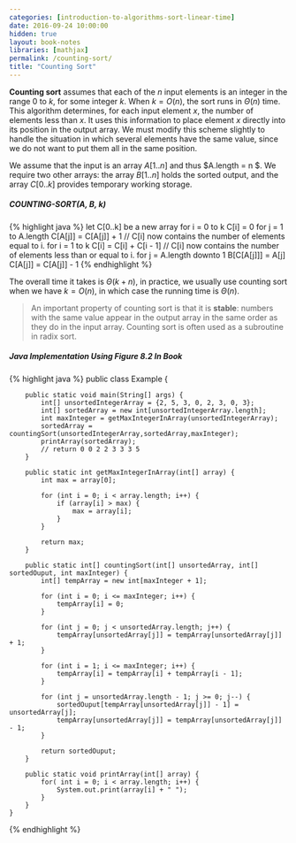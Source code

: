 ```yaml
---
categories: [introduction-to-algorithms-sort-linear-time]
date: 2016-09-24 10:00:00
hidden: true
layout: book-notes
libraries: [mathjax]
permalink: /counting-sort/
title: "Counting Sort"
---
```


__Counting sort__ assumes that each of the $n$ input elements is an integer in the range $0$ to $k$, for some integer $k$. When $k = O(n)$, the sort runs in $\Theta(n)$ time. This algorithm determines, for each input element $x$, the number of elements less than $x$. It uses this information to place element $x$ directly into its position in the output array. We must modify this scheme slightly to handle the situation in which several elements have the same value, since we do not want to put them all in the same position.

We assume that the input is an array $A[1..n]$ and thus $A.length = n $. We require two other arrays: the array $B[1..n]$ holds the sorted output, and the array $C[0..k]$ provides temporary working storage.

##### COUNTING-SORT(A, B, k)

{% highlight java %}
  let C[0..k] be a new array
  for i = 0 to k
    C[i] = 0
  for j = 1 to A.length
    C[A[j]] = C[A[j]] + 1
  // C[i] now contains the number of elements equal to i.
  for i = 1 to k
    C[i] = C[i] + C[i - 1]
  // C[i] now contains the number of elements less than or equal to i.
  for j = A.length downto 1
    B[C[A[j]]] = A[j]
    C[A[j]] = C[A[j]] - 1
{% endhighlight %}

The overall time it takes is $\Theta(k + n)$, in practice, we usually use counting sort when we have $k = O(n)$, in which case the running time is $\Theta(n)$.

> An important property of counting sort is that it is __stable__: numbers with the same value appear in the output array in the same order as they do in the input array. Counting sort is often used as a subroutine in radix sort.

##### Java Implementation Using Figure 8.2 In Book

{% highlight java %}
    public class Example {

        public static void main(String[] args) {
            int[] unsortedIntegerArray = {2, 5, 3, 0, 2, 3, 0, 3};
            int[] sortedArray = new int[unsortedIntegerArray.length];
            int maxInteger = getMaxIntegerInArray(unsortedIntegerArray);
            sortedArray = countingSort(unsortedIntegerArray,sortedArray,maxInteger);
            printArray(sortedArray);
            // return 0 0 2 2 3 3 3 5
        }

        public static int getMaxIntegerInArray(int[] array) {
            int max = array[0];

            for (int i = 0; i < array.length; i++) {
                if (array[i] > max) {
                    max = array[i];
                }
            }

            return max;
        }

        public static int[] countingSort(int[] unsortedArray, int[] sortedOuput, int maxInteger) {
            int[] tempArray = new int[maxInteger + 1];

            for (int i = 0; i <= maxInteger; i++) {
                tempArray[i] = 0;
            }

            for (int j = 0; j < unsortedArray.length; j++) {
                tempArray[unsortedArray[j]] = tempArray[unsortedArray[j]] + 1;
            }

            for (int i = 1; i <= maxInteger; i++) {
                tempArray[i] = tempArray[i] + tempArray[i - 1];
            }

            for (int j = unsortedArray.length - 1; j >= 0; j--) {
                sortedOuput[tempArray[unsortedArray[j]] - 1] = unsortedArray[j];
                tempArray[unsortedArray[j]] = tempArray[unsortedArray[j]] - 1;
            }

            return sortedOuput;
        }

        public static void printArray(int[] array) {
            for( int i = 0; i < array.length; i++) {
                System.out.print(array[i] + " ");
            }
        }
    }
{% endhighlight %}
